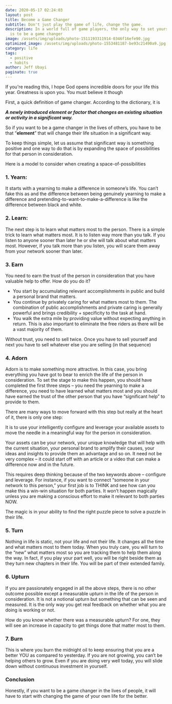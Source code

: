 ```yaml
---
date: 2020-05-17 02:24:03
layout: post
title: Become a Game Changer
subtitle: Don't just play the game of life, change the game.
description: In a world full of game players, the only way to set yourself apart
  is to be a game changer
image: /assets/img/uploads/photo-1511193311914-0346f16efe90.jpg
optimized_image: /assets/img/uploads/photo-1553481187-be93c21490a9.jpg
category: life
tags:
  - positive
  - habits
author: Jeff Ubayi
paginate: true
---
```

If you're reading this, I hope God opens incredible doors for your life this year. Greatness is upon you. You must believe it though

First, a quick definition of game changer. According to the dictionary, it is

***A newly introduced element or factor that changes an existing situation or activity in a significant way.***

So if you want to be a game changer in the lives of others, you have to be that “**element**” that will change their life situation in a significant way.

To keep things simple, let us assume that significant way is something positive and one way to do that is by expanding the space of possibilities for that person in consideration.

Here is a model to consider when creating a space-of-possibilities

### 1. Yearn:

It starts with a yearning to make a difference in someone’s life. You can’t fake this as and the difference between being genuinely yearning to make a difference and pretending-to-want-to-make-a-difference is like the difference between black and white.

### 2. Learn: 

The next step is to learn what matters most to the person. There is a simple trick to learn what matters most. It is to listen way more than you talk. If you listen to anyone sooner than later he or she will talk about what matters most. However, if you talk more than you listen, you will scare them away from your network sooner than later.

### 3. Earn

You need to earn the trust of the person in consideration that you have valuable help to offer. How do you do it?

* You start by accumulating relevant accomplishments in public and build a personal brand that matters.
* You continue by privately caring for what matters most to them. The combination of public accomplishments and private caring is generally powerful and brings credibility + specificity to the task at hand.
* You walk the extra mile by providing value without expecting anything in return. This is also important to eliminate the free riders as there will be a vast majority of them.

Without trust, you need to sell twice. Once you have to sell yourself and next you have to sell whatever else you are selling (in that sequence)

### 4. Adorn

Adorn is to make something more attractive. In this case, you bring everything you have got to bear to enrich the life of the person in consideration. To set the stage to make this happen, you should have completed the first three steps – you need the yearning to make a difference, you need to have learned what matters most and you should have earned the trust of the other person that you have “significant help” to provide to them.

There are many ways to move forward with this step but really at the heart of it, there is only one step:

It is to use your intelligently configure and leverage your available assets to move the needle in a meaningful way for the person in consideration.

Your assets can be your network, your unique knowledge that will help with the current situation, your personal brand to amplify their causes, your ideas and insights to provide them an advantage and so on. It need not be very complex – it could start off with an article or a video that can make a difference now and in the future.

This requires deep thinking because of the two keywords above – configure and leverage. For instance, if you want to connect “someone in your network to this person,” your first job is to THINK and see how can you make this a win-win situation for both parties. It won’t happen magically unless you are making a conscious effort to make it relevant to both parties NOW.

The magic is in your ability to find the right puzzle piece to solve a puzzle in their life.

### 5. Turn

Nothing in life is static, not your life and not their life. It changes all the time and what matters most to them today. When you truly care, you will turn to the “new” what matters most so you are tracking them to help them along the way. In fact, if you play your part well, you will be right beside them as they turn new chapters in their life. You will be part of their extended family.

### 6. Upturn

 If you are passionately engaged in all the above steps, there is no other outcome possible except a measurable upturn in the life of the person in consideration. It is not a notional upturn but something that can be seen and measured. It is the only way you get real feedback on whether what you are doing is working or not.

How do you know whether there was a measurable upturn? For one, they will see an increase in capacity to get things done that matter most to them.

### 7. Burn

This is where you burn the midnight oil to keep ensuring that you are a better YOU as compared to yesterday. If you are not growing, you can’t be helping others to grow. Even if you are doing very well today, you will slide down without continuous investment in yourself.

### Conclusion

Honestly, if you want to be a game changer in the lives of people, it will have to start with changing the game of your own life for the better.